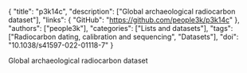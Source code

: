 {
  "title": "p3k14c",
  "description": ["Global archaeological radiocarbon dataset"],
  "links": {
    "GitHub": "https://github.com/people3k/p3k14c"
  },
  "authors": ["people3k"],
  "categories": ["Lists and datasets"],
  "tags": ["Radiocarbon dating, calibration and sequencing", "Datasets"],
  "doi": "10.1038/s41597-022-01118-7"
}

<!-- Generated by csv2md.R – do not edit by hand -->

Global archaeological radiocarbon dataset